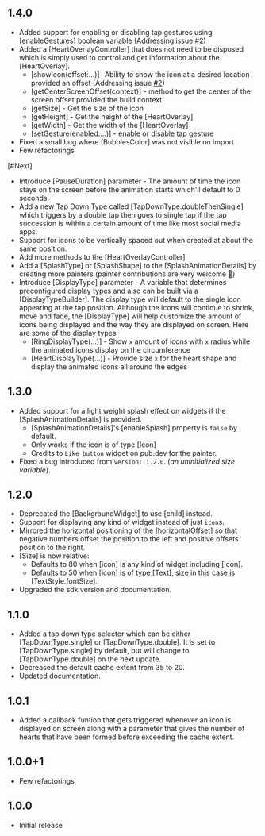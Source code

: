 ## 1.4.0

* Added support for enabling or disabling tap gestures using [enableGestures] boolean variable (Addressing issue [#2](https://github.com/JohnF17/heart_overlay/issues/2))
* Added a [HeartOverlayController] that does not need to be disposed which is simply used to control and get information about the [HeartOverlay].
  * [showIcon(offset:...)]- Ability to show the icon at a desired location provided an offset (Addressing issue [#2](https://github.com/JohnF17/heart_overlay/issues/2))
  * [getCenterScreenOffset(context)] - method to get the center of the screen offset provided the build context
  * [getSize] - Get the size of the icon
  * [getHeight] - Get the height of the [HeartOverlay]
  * [getWidth] - Get the width of the [HeartOverlay]
  * [setGesture(enabled:...)] - enable or disable tap gesture
* Fixed a small bug where [BubblesColor] was not visible on import
* Few refactorings

[#Next]

* Introduce [PauseDuration] parameter - The amount of time the icon stays on the screen before the animation starts which'll default to 0 seconds.
* Add a new Tap Down Type called [TapDownType.doubleThenSingle] which triggers by a double tap then goes to single tap if the tap succession is within a certain amount of time like most social media apps.
* Support for icons to be vertically spaced out when created at about the same position.
* Add more methods to the [HeartOverlayController]
* Add a [SplashType] or [SplashShape] to the [SplashAnimationDetails]  by creating more painters (painter contributions are very welcome 👀)
* Introduce [DisplayType] parameter - A variable that determines preconfigured display types and also can be built via a [DisplayTypeBuilder]. The display type will default to the single icon appearing at the tap position. Although the icons will continue to shrink, move and fade, the [DisplayType] will help customize the amount of icons being displayed and the way they are displayed on screen. Here are some of the display types 
  * [RingDisplayType(...)] - Show `x` amount of icons with `x` radius while the animated icons display on the circumference 
  * [HeartDisplayType(...)] - Provide size `x` for the heart shape and display the animated icons all around the edges

## 1.3.0

* Added support for a light weight splash effect on widgets if the [SplashAnimationDetails] is provided.
  * [SplashAnimationDetails]'s [enableSplash] property is `false` by default.
  * Only works if the icon is of type [Icon]
  * Credits to `Like_button` widget on pub.dev for the painter.
* Fixed a bug introduced from `version: 1.2.0`. (_an uninitialized size variable_).

## 1.2.0

* Deprecated the [BackgroundWidget] to use [child] instead.
* Support for displaying any kind of widget instead of just `icon`s. 
* Mirrored the horizontal positioning of the [horizontalOffset] so that negative numbers offset the position to the left and positive offsets position to the right.
* [Size] is now relative:
  * Defaults to 80 when [icon] is any kind of widget including [Icon].
  * Defaults to 50 when [icon] is of type [Text], size in this case is [TextStyle.fontSize].
* Upgraded the sdk version and documentation.


## 1.1.0

* Added a tap down type selector which can be either [TapDownType.single] or [TapDownType.double].
It is set to [TapDownType.single] by default, but will change to [TapDownType.double] on the next update.
* Decreased the default cache extent from 35 to 20.
* Updated documentation.

## 1.0.1

* Added a callback funtion that gets triggered whenever an icon is displayed on screen along with a parameter that gives the number of hearts that have been formed before exceeding the cache extent.

## 1.0.0+1

* Few refactorings

## 1.0.0

* Initial release
